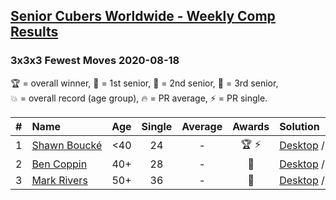 <style>table {white-space: nowrap;}</style>
<link rel="stylesheet" type="text/css" href="/scw-comp/css/flags.css" />

## [Senior Cubers Worldwide - Weekly Comp Results](/scw-comp/results/)
### 3x3x3 Fewest Moves 2020-08-18

<span style="white-space: nowrap;">🏆 = overall winner</span>, <span style="white-space: nowrap;">🥇 = 1st senior</span>, <span style="white-space: nowrap;">🥈 = 2nd senior</span>, <span style="white-space: nowrap;">🥉 = 3rd senior</span>, <span style="white-space: nowrap;">💥 = overall record (age group)</span>, <span style="white-space: nowrap;">🔥 = PR average</span>, <span style="white-space: nowrap;">⚡ = PR single</span>.

| # | Name | Age | Single | Average | Awards | Solution |
| :--: | :-- | :--: | :--: | :--: | :--: | :-- |
| 1 | [Shawn Boucké](../../persons/shawn_boucke/333fm.md) | <40 | 24 | - | 🏆 ⚡ | [Desktop](https://www.facebook.com/events/1040688916351072/permalink/1044955992591031) / [Mobile](https://m.facebook.com/events/1040688916351072?view=permalink&id=1044955992591031) |
| 2 | [Ben Coppin](../../persons/ben_coppin/333fm.md) | 40+ | 28 | - | 🥇 | [Desktop](https://www.facebook.com/events/1040688916351072/permalink/1042750266144937) / [Mobile](https://m.facebook.com/events/1040688916351072?view=permalink&id=1042750266144937) |
| 3 | [Mark Rivers](../../persons/mark_rivers/333fm.md) | 50+ | 36 | - | 🥈 | [Desktop](https://www.facebook.com/events/1040688916351072/permalink/1046405722446058) / [Mobile](https://m.facebook.com/events/1040688916351072?view=permalink&id=1046405722446058) |

<!-- Global site tag (gtag.js) - Google Analytics -->
<script async src="https://www.googletagmanager.com/gtag/js?id=UA-86348435-3"></script>
<script>window.dataLayer = window.dataLayer || []; function gtag() {dataLayer.push(arguments);} gtag('js', new Date()); gtag('config', 'UA-86348435-3');</script>
